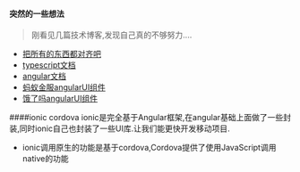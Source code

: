 #### 突然的一些想法
> 刚看见几篇技术博客,发现自己真的不够努力....

- [把所有的东西都对齐吧](http://www.chenqaq.com/2017/12/07/css-verticalMiddle/)
- [typescript文档](https://www.tslang.cn/docs/handbook/basic-types.html)
- [angular文档](https://www.angular.cn/tutorial/toh-pt5)
- [蚂蚁金服angularUI组件](https://ng.ant.design/#/docs/angular/introduce)
- [饿了吗angularUI组件](https://element-angular.faas.ele.me/guide/install)

####ionic cordova
ionic是完全基于Angular框架,在angular基础上面做了一些封装,同时ionic自己也封装了一些UI库.让我们能更快开发移动项目.
- ionic调用原生的功能是基于cordova,Cordova提供了使用JavaScript调用native的功能